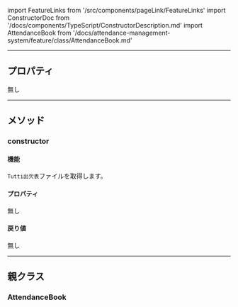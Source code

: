 import FeatureLinks from '/src/components/pageLink/FeatureLinks'
import ConstructorDoc from '/docs/components/TypeScript/ConstructorDescription.md'
import AttendanceBook from '/docs/attendance-management-system/feature/class/AttendanceBook.md'

<FeatureLinks component='TuttiAttendanceBook' type='class' project='attendance-management-system' />

---

## プロパティ
無し

---

## メソッド

### constructor
<ConstructorDoc />

#### 機能
`Tutti出欠表`ファイルを取得します。

#### プロパティ
無し

#### 戻り値
無し

---

## 親クラス
### AttendanceBook
> <AttendanceBook />